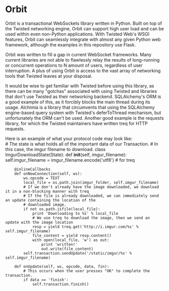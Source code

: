 # Orbit

Orbit is a transactional WebSockets library written in Python. Built on top of the Twisted networking engine, Orbit can support high user load and can be used within even non-Python applications. With Twisted Web's WSGI features, Orbit can seamlessly integrate with almost any given Python web framework, although the examples in this repository use Flask.

Orbit was written to fill a gap in current WebSocket frameworks. Many current libraries are not able to flawlessly relay the results of long-running or concurrent operations to N amount of users, regardless of user interruption. A plus of using Orbit is access to the vast array of networking tools that Twisted leaves at your disposal.  
  
It would be wise to get familiar with Twisted before using this library, as there can be many "gotchas" associated with using Twisted and libraries that don't use Twisted as their networking backend. SQLAlchemy's ORM is a good example of this, as it forcibly blocks the main thread during its usage. Alchimia is a library that circumvents that using the SQLAlchemy engine-based query system with Twisted's deferToThread mechanism, but unfortunately the ORM can't be used. Another good example is the requests library, for which the Twisted maintainers have written treq for HTTP requests.  
  
  
Here is an example of what your protocol code may look like:  
    # The state is what holds all of the important data of our Transaction.
    # In this case, the imgur filename to download.
    class ImgurDownloadState(State):
    	def __init__(self, imgur_filename):
    		self.imgur_filename = imgur_filename.encode('utf8') # for treq
    
    	@inlineCallbacks
    	def onNewConnection(self, ws):
    		ws.opcode = TEXT
    		local_file = os.path.join(imgur_folder, self.imgur_filename)
    		# If we don't already have the image downloaded, we download it in a non-blocking manner with treq
    		# If the file is already downloaded, we can immediately send an update containing the location of the
    		# downloaded image.
    		if not os.path.isfile(local_file):
    			print 'Downloading to %s' % local_file
    			# We use treq to download the image, then we send an update with the image location
    			resp = yield treq.get('http://i.imgur.com/%s' % self.imgur_filename)
    			file_content = yield resp.content()
    			with open(local_file, 'w') as out:
    				print 'written!'
    				out.write(file_content)
    		self.transaction.sendUpdate('/static/imgur/%s' % self.imgur_filename)
    
    	def onUpdate(self, ws, opcode, data, fin):
    		# This occurs when the user presses "OK" to complete the transaction.
    		if data == 'finish':
    			self.transaction.finish()